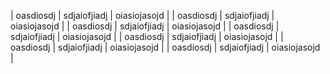 | oasdiosdj | sdjaiofjiadj | oiasiojasojd |
| oasdiosdj | sdjaiofjiadj | oiasiojasojd |
| oasdiosdj | sdjaiofjiadj | oiasiojasojd |
| oasdiosdj | sdjaiofjiadj | oiasiojasojd |
| oasdiosdj | sdjaiofjiadj | oiasiojasojd |
| oasdiosdj | sdjaiofjiadj | oiasiojasojd |
| oasdiosdj | sdjaiofjiadj | oiasiojasojd |
